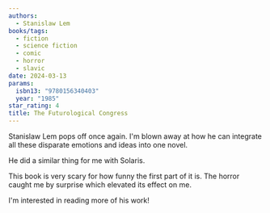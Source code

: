 ```yaml
---
authors:
  - Stanislaw Lem
books/tags:
  - fiction
  - science fiction
  - comic
  - horror
  - slavic
date: 2024-03-13
params:
  isbn13: "9780156340403"
  year: "1985"
star_rating: 4
title: The Futurological Congress
---
```


Stanislaw Lem pops off once again. I'm blown away at how he can integrate all these disparate emotions and ideas into one novel.

<!--more-->

He did a similar thing for me with Solaris.

This book is very scary for how funny the first part of it is. The horror caught me by surprise which elevated its effect on me.

I'm interested in reading more of his work!
